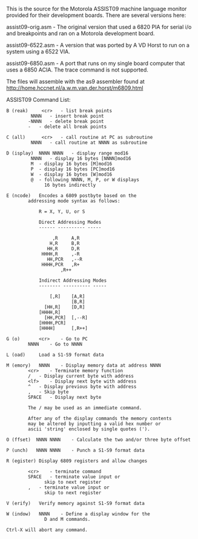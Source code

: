 This is the source for the Motorola ASSIST09 machine language monitor provided for their development boards. There are several versions here:

assist09-orig.asm - The original version that used a 6820 PIA for serial i/o and breakpoints and ran on a Motorola development board.

assist09-6522.asm - A version that was ported by A VD Horst to run on a system using a 6522 VIA.

assist09-6850.asm - A port that runs on my single board computer that uses a 6850 ACIA. The trace command is not supported.

The files will assemble with the as9 assembler found at http://home.hccnet.nl/a.w.m.van.der.horst/m6809.html

ASSIST09 Command List:

	B (reak)	 <cr>	- list break points
			 NNNN	- insert break point
			-NNNN	- delete break point
			-	- delete all break points

	C (all)		 <cr>	- call routine at PC as subroutine
			 NNNN	- call routine at NNNN as subroutine

	D (isplay)  NNNN NNNN	- display range mod16
			 NNNN	- display 16 bytes [NNNN]mod16
			 M	- display 16 bytes [M]mod16
			 P	- display 16 bytes [PC]mod16
			 W	- display 16 bytes [W]mod16
			 @	- following NNNN, M, P, or W displays
				  16 bytes indirectly

	E (ncode)	Encodes a 6809 postbyte based on the
			addressing mode syntax as follows:

				R = X, Y, U, or S

				Direct Addressing Modes
				------ ---------- -----

				     ,R		A,R
				    H,R		B,R
				   HH,R		D,R
				 HHHH,R		,-R
				   HH,PCR	,--R
				 HHHH,PCR	,R+
						,R++

				Indirect Addressing Modes
				-------- ---------- -----

				    [,R]	[A,R]
				    		[B,R]
				  [HH,R]	[D,R]
				[HHHH,R]
				  [HH,PCR]	[,--R]
				[HHHH,PCR]
				[HHHH]		[,R++]

	G (o)		<cr>	- Go to PC
			NNNN	- Go to NNNN

	L (oad)		Load a S1-S9 format data

	M (emory)	NNNN	- Display memory data at address NNNN
			<cr>	- Terminate memory function
			/	- Display current byte with address
			<lf>	- Display next byte with address
			^	- Display previous byte with address
			,	- Skip byte
			SPACE	- Display next byte

			The / may be used as an immediate command.

			After any of the display commands the memory contents
			may be altered by inputting a valid hex number or
			ascii 'string' enclosed by single quotes (').

	O (ffset)  NNNN NNNN	- Calculate the two and/or three byte offset

	P (unch)   NNNN NNNN	- Punch a S1-S9 format data

	R (egister)	Display 6809 registers and allow changes

			<cr>	- terminate command
			SPACE	- terminate value input or
				  skip to next register
			,	- terminate value input or
				  skip to next register

	V (erify)	Verify memory against S1-S9 format data

	W (indow)	NNNN	- Define a display window for the
				  D and M commands.

	Ctrl-X will abort any command.